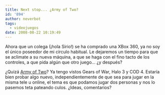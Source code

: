 ```yaml
---
title: Next stop... ¿Army of Two?
id: '894'
author: neverbot
tags:
  - videojuegos
date: 2008-08-22 10:19:49
---
```


Ahora que un colega (¡hola Sirio!) se ha comprado una XBox 360, ya no soy el único poseedor de mi círculo habitual. Le dejaremos un tiempo para que se aclimate a su nueva máquina, a que se haga con el fino tacto de los controles, a que pida algún que otro juego... ¿y después?

¿Quizá [Army of Two](http://en.wikipedia.org/wiki/Army_of_Two)? Ya tengo vistos Gears of War, Halo 3 y COD 4. Estaría bien probar algo nuevo, independientemente de que sea para jugar en la misma tele u online, el tema es que podamos jugar dos personas y nos lo pasemos teta pateando culos. ¿Ideas, comentarios?
